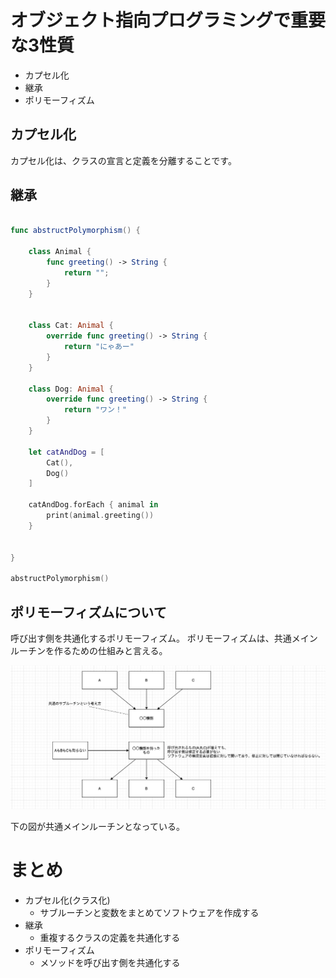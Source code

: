 # オブジェクト指向プログラミングで重要な3性質

- カプセル化
- 継承
- ポリモーフィズム

## カプセル化

カプセル化は、クラスの宣言と定義を分離することです。

## 継承

```swift

func abstructPolymorphism() {

    class Animal {
        func greeting() -> String {
            return "";
        }
    }


    class Cat: Animal {
        override func greeting() -> String {
            return "にゃあー"
        }
    }

    class Dog: Animal {
        override func greeting() -> String {
            return "ワン！"
        }
    }

    let catAndDog = [
        Cat(),
        Dog()
    ]

    catAndDog.forEach { animal in
        print(animal.greeting())
    }


}

abstructPolymorphism()

```


## ポリモーフィズムについて
呼び出す側を共通化するポリモーフィズム。
ポリモーフィズムは、共通メインルーチンを作るための仕組みと言える。

![ポリモーフィズム](../images/20210903_23.25.png)

下の図が共通メインルーチンとなっている。


# まとめ
- カプセル化(クラス化)
  - サブルーチンと変数をまとめてソフトウェアを作成する
- 継承
  - 重複するクラスの定義を共通化する
- ポリモーフィズム
  - メソッドを呼び出す側を共通化する

